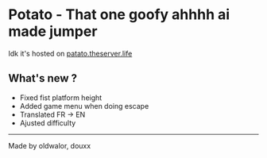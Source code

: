 # Potato - That one goofy ahhhh ai made jumper

Idk it's hosted on [patato.theserver.life](https://patato.theserver.life)



## What's new ?

- Fixed fist platform height
- Added game menu when doing escape
- Translated FR -> EN
- Ajusted difficulty


---
Made by oldwalor, douxx
